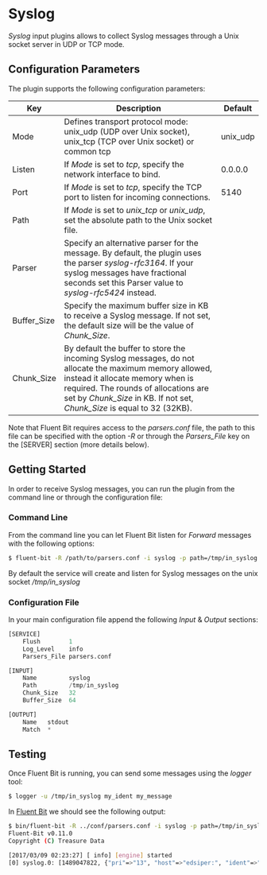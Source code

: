 # Syslog

_Syslog_ input plugins allows to collect Syslog messages through a Unix socket server in UDP or TCP mode.

## Configuration Parameters

The plugin supports the following configuration parameters:

| Key         | Description       | Default |
| ------------|-------------------|---------|
| Mode        | Defines transport protocol mode: unix\_udp (UDP over Unix socket), unix\_tcp (TCP over Unix socket) or common tcp | unix_udp |
| Listen      | If _Mode_ is set to _tcp_, specify the network interface to bind. | 0.0.0.0 |
| Port        | If _Mode_ is set to _tcp_, specify the TCP port to listen for incoming connections. | 5140 |
| Path        | If _Mode_ is set to _unix\_tcp_ or _unix\_udp_, set the absolute path to the Unix socket file. | |
| Parser      | Specify an alternative parser for the message. By default, the plugin uses the parser _syslog-rfc3164_. If your syslog messages have fractional seconds set this Parser value to _syslog-rfc5424_ instead. | |
| Buffer\_Size| Specify the maximum buffer size in KB to receive a Syslog message. If not set, the default size will be the value of _Chunk\_Size_. |
| Chunk\_Size  | By default the buffer to store the incoming Syslog messages, do not allocate the maximum memory allowed, instead it allocate memory when is required. The rounds of allocations are set by _Chunk\_Size_ in KB. If not set, _Chunk\_Size_ is equal to 32 (32KB). | |

Note that Fluent Bit requires access to the _parsers.conf_ file, the path to this file can be specified with the option _-R_ or through the _Parsers\_File_ key on the [SERVER] section (more details below).

## Getting Started

In order to receive Syslog messages, you can run the plugin from the command line or through the configuration file:

### Command Line

From the command line you can let Fluent Bit listen for _Forward_ messages with the following options:

```bash
$ fluent-bit -R /path/to/parsers.conf -i syslog -p path=/tmp/in_syslog -o stdout
```

By default the service will create and listen for Syslog messages on the unix socket _/tmp/in\_syslog_

### Configuration File

In your main configuration file append the following _Input_ & _Output_ sections:

```python
[SERVICE]
    Flush        1
    Log_Level    info
    Parsers_File parsers.conf

[INPUT]
    Name         syslog
    Path         /tmp/in_syslog
    Chunk_Size   32
    Buffer_Size  64

[OUTPUT]
    Name   stdout
    Match  *
```

## Testing

Once Fluent Bit is running, you can send some messages using the _logger_ tool:

```bash
$ logger -u /tmp/in_syslog my_ident my_message
```

In [Fluent Bit](http://fluentbit.io) we should see the following output:

```bash
$ bin/fluent-bit -R ../conf/parsers.conf -i syslog -p path=/tmp/in_syslog -o stdout
Fluent-Bit v0.11.0
Copyright (C) Treasure Data

[2017/03/09 02:23:27] [ info] [engine] started
[0] syslog.0: [1489047822, {"pri"=>"13", "host"=>"edsiper:", "ident"=>"my_ident", "pid"=>"", "message"=>"my_message"}]
```
